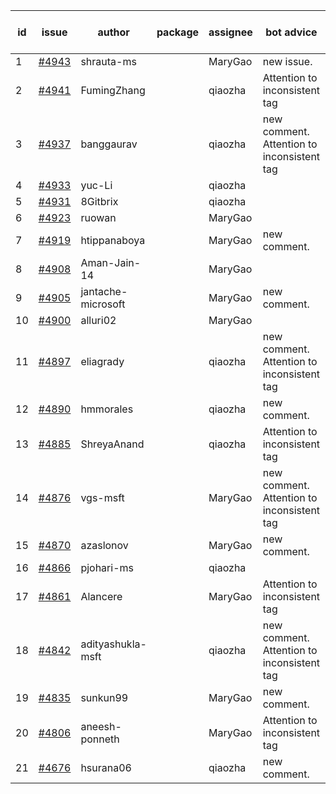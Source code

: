 | id | issue | author | package | assignee | bot advice | created date of issue | target release date | date from target |
| ------ | ------ | ------ | ------ | ------ | ------ | ------ | ------ | :-----: |
| 1 | [#4943](https://github.com/Azure/sdk-release-request/issues/4943) | shrauta-ms |  | MaryGao | new issue. | 02-08 | 02-23 |  |
| 2 | [#4941](https://github.com/Azure/sdk-release-request/issues/4941) | FumingZhang |  | qiaozha | Attention to inconsistent tag | 02-02 | 02-23 |  |
| 3 | [#4937](https://github.com/Azure/sdk-release-request/issues/4937) | banggaurav |  | qiaozha | new comment. Attention to inconsistent tag | 02-01 | 02-23 |  |
| 4 | [#4933](https://github.com/Azure/sdk-release-request/issues/4933) | yuc-Li |  | qiaozha |  | 02-01 | 02-23 |  |
| 5 | [#4931](https://github.com/Azure/sdk-release-request/issues/4931) | 8Gitbrix |  | qiaozha |  | 01-31 | 02-23 |  |
| 6 | [#4923](https://github.com/Azure/sdk-release-request/issues/4923) | ruowan |  | MaryGao |  | 01-26 | 02-23 |  |
| 7 | [#4919](https://github.com/Azure/sdk-release-request/issues/4919) | htippanaboya |  | MaryGao | new comment. | 01-24 | 02-23 |  |
| 8 | [#4908](https://github.com/Azure/sdk-release-request/issues/4908) | Aman-Jain-14 |  | MaryGao |  | 01-22 | 02-23 |  |
| 9 | [#4905](https://github.com/Azure/sdk-release-request/issues/4905) | jantache-microsoft |  | MaryGao | new comment. | 01-22 | 02-23 |  |
| 10 | [#4900](https://github.com/Azure/sdk-release-request/issues/4900) | alluri02 |  | MaryGao |  | 01-22 | 02-23 |  |
| 11 | [#4897](https://github.com/Azure/sdk-release-request/issues/4897) | eliagrady |  | qiaozha | new comment. Attention to inconsistent tag | 01-18 | 02-23 |  |
| 12 | [#4890](https://github.com/Azure/sdk-release-request/issues/4890) | hmmorales |  | qiaozha | new comment. | 01-16 | 02-23 |  |
| 13 | [#4885](https://github.com/Azure/sdk-release-request/issues/4885) | ShreyaAnand |  | qiaozha | Attention to inconsistent tag | 01-15 | 02-23 |  |
| 14 | [#4876](https://github.com/Azure/sdk-release-request/issues/4876) | vgs-msft |  | MaryGao | new comment. Attention to inconsistent tag | 01-09 | 02-23 |  |
| 15 | [#4870](https://github.com/Azure/sdk-release-request/issues/4870) | azaslonov |  | MaryGao | new comment. | 01-08 | 02-23 |  |
| 16 | [#4866](https://github.com/Azure/sdk-release-request/issues/4866) | pjohari-ms |  | qiaozha |  | 01-06 | 01-26 |  |
| 17 | [#4861](https://github.com/Azure/sdk-release-request/issues/4861) | Alancere |  | MaryGao | Attention to inconsistent tag | 12-27 | 01-26 |  |
| 18 | [#4842](https://github.com/Azure/sdk-release-request/issues/4842) | adityashukla-msft |  | qiaozha | new comment. Attention to inconsistent tag | 12-20 | 01-26 |  |
| 19 | [#4835](https://github.com/Azure/sdk-release-request/issues/4835) | sunkun99 |  | MaryGao | new comment. | 12-15 | 01-26 |  |
| 20 | [#4806](https://github.com/Azure/sdk-release-request/issues/4806) | aneesh-ponneth |  | MaryGao | Attention to inconsistent tag | 11-29 | 02-23 |  |
| 21 | [#4676](https://github.com/Azure/sdk-release-request/issues/4676) | hsurana06 |  | qiaozha | new comment. | 10-23 | 02-23 |  |

